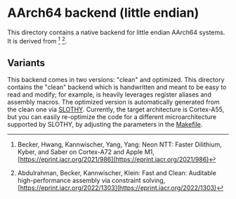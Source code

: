 [//]: # (SPDX-License-Identifier: CC-BY-4.0)

# AArch64 backend (little endian)

This directory contains a native backend for little endian AArch64 systems. It is derived from [^NeonNTT] [^SLOTHY_Paper].

## Variants

This backend comes in two versions: "clean" and optimized. This directory contains the "clean" backend which is handwritten and
meant to be easy to read and modify; for example, is heavily leverages register aliases and assembly macros. The optimized version
is automatically generated from the clean one via [SLOTHY](https://github.com/slothy-optimizer/slothy). Currently, the
target architecture is Cortex-A55, but you can easily re-optimize the code for a different microarchitecture supported
by SLOTHY, by adjusting the parameters in the [Makefile](../aarch64_opt/src/Makefile).

<!--- bibliography --->
[^NeonNTT]: Becker, Hwang, Kannwischer, Yang, Yang: Neon NTT: Faster Dilithium, Kyber, and Saber on Cortex-A72 and Apple M1, [https://eprint.iacr.org/2021/986](https://eprint.iacr.org/2021/986)
[^SLOTHY_Paper]: Abdulrahman, Becker, Kannwischer, Klein: Fast and Clean: Auditable high-performance assembly via constraint solving, [https://eprint.iacr.org/2022/1303](https://eprint.iacr.org/2022/1303)
